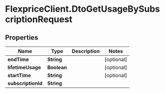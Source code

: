 # FlexpriceClient.DtoGetUsageBySubscriptionRequest

## Properties

Name | Type | Description | Notes
------------ | ------------- | ------------- | -------------
**endTime** | **String** |  | [optional] 
**lifetimeUsage** | **Boolean** |  | [optional] 
**startTime** | **String** |  | [optional] 
**subscriptionId** | **String** |  | 


